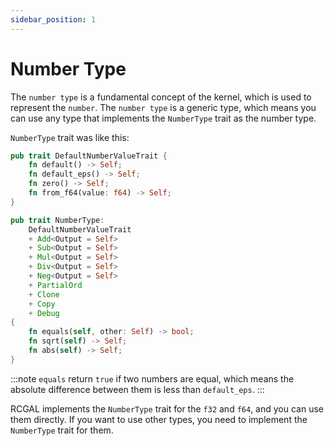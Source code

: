 ```yaml
---
sidebar_position: 1
---
```


# Number Type

The `number type` is a fundamental concept of the kernel, which is used to represent the `number`. The `number type` is a generic type, which means you can use any type that implements the `NumberType` trait as the number type.

`NumberType` trait was like this:

```rust
pub trait DefaultNumberValueTrait {
    fn default() -> Self;
    fn default_eps() -> Self;
    fn zero() -> Self;
    fn from_f64(value: f64) -> Self;
}

pub trait NumberType:
    DefaultNumberValueTrait
    + Add<Output = Self>
    + Sub<Output = Self>
    + Mul<Output = Self>
    + Div<Output = Self>
    + Neg<Output = Self>
    + PartialOrd
    + Clone
    + Copy
    + Debug
{
    fn equals(self, other: Self) -> bool;
    fn sqrt(self) -> Self;
    fn abs(self) -> Self;
}
```

:::note
`equals` return `true` if two numbers are equal, which means the absolute difference between them is less than `default_eps`.
:::

RCGAL implements the `NumberType` trait for the `f32` and `f64`, and you can use them directly. If you want to use other types, you need to implement the `NumberType` trait for them.
